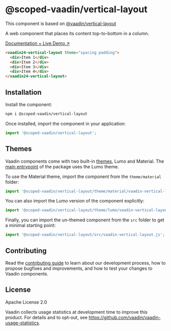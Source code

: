 # @scoped-vaadin/vertical-layout

This component is based on [@vaadin/vertical-layout](https://www.npmjs.com/package/@vaadin/vertical-layout)

A web component that places its content top-to-bottom in a column.

[Documentation + Live Demo ↗](https://vaadin.com/docs/latest/components/basic-layouts/#horizontal-layout)

```html
<vaadin24-vertical-layout theme="spacing padding">
  <div>Item 1</div>
  <div>Item 2</div>
  <div>Item 3</div>
  <div>Item 4</div>
</vaadin24-vertical-layout>
```

## Installation

Install the component:

```sh
npm i @scoped-vaadin/vertical-layout
```

Once installed, import the component in your application:

```js
import '@scoped-vaadin/vertical-layout';
```

## Themes

Vaadin components come with two built-in [themes](https://vaadin.com/docs/latest/styling), Lumo and Material.
The [main entrypoint](https://github.com/vaadin/web-components/blob/master/packages/vertical-layout/vaadin-vertical-layout.js) of the package uses the Lumo theme.

To use the Material theme, import the component from the `theme/material` folder:

```js
import '@scoped-vaadin/vertical-layout/theme/material/vaadin-vertical-layout.js';
```

You can also import the Lumo version of the component explicitly:

```js
import '@scoped-vaadin/vertical-layout/theme/lumo/vaadin-vertical-layout.js';
```

Finally, you can import the un-themed component from the `src` folder to get a minimal starting point:

```js
import '@scoped-vaadin/vertical-layout/src/vaadin-vertical-layout.js';
```

## Contributing

Read the [contributing guide](https://vaadin.com/docs/latest/contributing/overview) to learn about our development process, how to propose bugfixes and improvements, and how to test your changes to Vaadin components.

## License

Apache License 2.0

Vaadin collects usage statistics at development time to improve this product.
For details and to opt-out, see https://github.com/vaadin/vaadin-usage-statistics.
